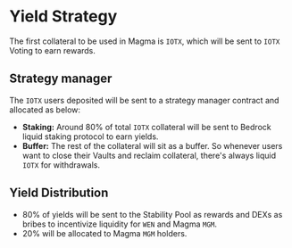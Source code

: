 # Yield Strategy

The first collateral to be used in Magma is `IOTX`, which will be sent to `IOTX` Voting to earn rewards.

## Strategy manager

The `IOTX` users deposited will be sent to a strategy manager contract and allocated as below:

* **Staking:** Around 80% of total `IOTX` collateral will be sent to Bedrock liquid staking protocol to earn yields.
* **Buffer:** The rest of the collateral will sit as a buffer. So whenever users want to close their Vaults and reclaim collateral, there's always liquid `IOTX` for withdrawals.

## Yield Distribution

* 80% of yields will be sent to the Stability Pool as rewards and DEXs as bribes to incentivize liquidity for `WEN` and Magma `MGM`.
* 20% will be allocated to Magma `MGM` holders.
